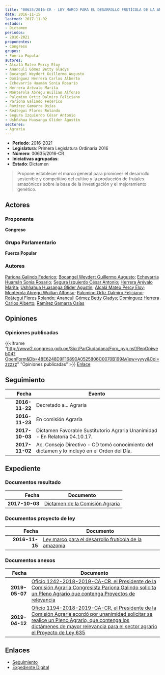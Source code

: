 ```yaml
---
title: "00635/2016-CR - LEY MARCO PARA EL DESARROLLO FRUTÍCOLA DE LA AMAZONÍA"
date: 2016-11-15
lastmod: 2017-11-02
estados:
- Dictamen
periodos:
- 2016-2021
proponentes:
- Congreso
grupos:
- Fuerza Popular
autores:
- Alcalá Mateo Percy Eloy
- Ananculi Gómez Betty Gladys
- Bocangel Weydert Guillermo Augusto
- Domínguez Herrera Carlos Alberto
- Echevarría Huamán Sonia Rosario
- Herrera Arévalo Marita
- Monterola Abregu Wuilian Alfonso
- Palomino Ortiz Dalmiro Feliciano
- Pariona Galindo Federico
- Ramírez Gamarra Osías
- Reátegui Flores Rolando
- Segura Izquierdo César Antonio
- Ushñahua Huasanga Glider Agustín
sectores:
- Agraria
---
```

- **Periodo**: 2016-2021
- **Legislatura**: Primera Legislatura Ordinaria 2016
- **Número**: 00635/2016-CR
- **Iniciativas agrupadas**: 
- **Estado**: Dictamen

> Propone establecer el marco general para promover el desarrollo sostenible y competitivo del cultivo y la producción de frutales amazónicos sobre la base de la investigación y el mejoramiento genético.


## Actores

### Proponente

**Congreso**

### Grupo Parlamentario

**Fuerza Popular**

### Autores

[Pariona Galindo Federico](mailto:mailto:fpariona@congreso.gob.pe); [Bocangel Weydert Guillermo Augusto](mailto:mailto:gbocangel@congreso.gob.pe); [Echevarría Huamán Sonia Rosario](mailto:mailto:sechevarria@congreso.gob.pe); [Segura Izquierdo César Antonio](mailto:mailto:csegura@congreso.gob.pe); [Herrera Arévalo Marita](mailto:mailto:mherrera@congreso.gob.pe); [Ushñahua Huasanga Glider Agustín](mailto:mailto:gushnahua@congreso.gob.pe); [Alcalá Mateo Percy Eloy](mailto:mailto:palcala@congreso.gob.pe); [Monterola Abregu Wuilian Alfonso](mailto:mailto:wmonterola@congreso.gob.pe); [Palomino Ortiz Dalmiro Feliciano](mailto:mailto:dfpalomino@congreso.gob.pe); [Reátegui Flores Rolando](mailto:mailto:rreategui@congreso.gob.pe); [Ananculi Gómez Betty Gladys](mailto:mailto:bananculi@congreso.gob.pe); [Domínguez Herrera Carlos Alberto](mailto:mailto:cdominguez@congreso.gob.pe); [Ramírez Gamarra Osías](mailto:mailto:oramirez@congreso.gob.pe)

## Opiniones

### Opiniones publicadas

{{<iframe "http://www2.congreso.gob.pe/Sicr/ParCiudadana/Foro_pvp.nsf/RepOpiweb04?OpenForm&Db=48E6248D9F16890A0525806C0070B199&View=yyyy&Col=zzzzz" "Opiniones publicadas" >}}
[Enlace](http://www2.congreso.gob.pe/Sicr/ParCiudadana/Foro_pvp.nsf/RepOpiweb04?OpenForm&Db=48E6248D9F16890A0525806C0070B199&View=yyyy&Col=zzzzz)


## Seguimiento

| Fecha | Evento |
|------:|--------|
| **2016-11-22** | Decretado a... Agraria |
| **2016-11-23** | En comisión Agraria |
| **2017-10-03** | Dictamen Favorable Sustitutorio Agraria Unanimidad - En Relatoría 04.10.17. |
| **2017-11-02** | Ac. Consejo Directivo - CD tomó conocimiento del dictamen y lo incluyó en el Orden del Día. |

## Expediente

### Documentos resultado

| Fecha | Documento |
|------:|-----------|
| **2017-10-03** | [Dictamen de la Comisión Agraria](http://www.leyes.congreso.gob.pe/Documentos/2016_2021/Dictamenes/Proyectos_de_Ley/00635DC01MAY20171003.pdf) |

### Documentos proyecto de ley

| Fecha | Documento |
|------:|-----------|
| **2016-11-15** | [Ley marco para el desarrollo frutícola de la amazonía](http://www.leyes.congreso.gob.pe/Documentos/2016_2021/Proyectos_de_Ley_y_de_Resoluciones_Legislativas/PL0063520161115.pdf) |

### Documentos anexos

| Fecha | Documento |
|------:|-----------|
| **2019-05-07** | [Oficio 1242-2018-2019-CA-CR, el Presidente de la Comisión Agraria Congresista Pariona Galindo solicita un Pleno Agrario que contenga Proyectos de relevancia](http://www.leyes.congreso.gob.pe/Documentos/2016_2021/Oficios/Comisiones_Ordinarias/OFICIO-1242-2018-2019-CA-CR.pdf) |
| **2019-04-12** | [Oficio 1194-2018-2019-CA-CR, el Presidente de la Comisión Agraria acordó por unanimidad solicitar se realice un Pleno Agrario, que contenga los dictámenes de mayor relevancia para el sector agrario el Proyecto de Ley 635](http://www.leyes.congreso.gob.pe/Documentos/2016_2021/Oficios/Comisiones_Ordinarias/OFICIO-1194-2018-2019-CA-CR.pdf) |

## Enlaces

- [Seguimiento](http://www2.congreso.gob.pe/Sicr/TraDocEstProc/CLProLey2016.nsf/f7fff46988ca05b1052578e100829cc7/173f7fcdea2430ec0525806c008044b6?OpenDocument)
- [Expediente Digital](http://www2.congreso.gob.pe/Sicr/TraDocEstProc/Expvirt_2011.nsf/visbusqptramdoc1621/00635?opendocument)


